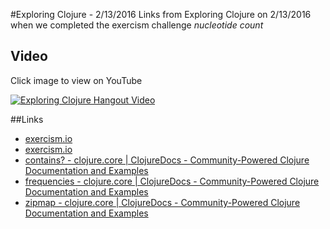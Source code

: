 #Exploring Clojure - 2/13/2016
Links from Exploring Clojure on 2/13/2016 when we completed the exercism challenge *nucleotide count*

## Video
Click image to view on YouTube

[![Exploring Clojure Hangout Video](http://img.youtube.com/vi/giUOlQWtp98/0.jpg)](http://www.youtube.com/watch?v=giUOlQWtp98)

##Links
* [exercism.io](http://exercism.io/exercises/clojure/nucleotide-count/readme)
* [exercism.io](http://exercism.io/submissions/1b8d39f7c17b42f0a1a7ae0069b68add)
* [contains? - clojure.core | ClojureDocs - Community-Powered Clojure Documentation and Examples](https://clojuredocs.org/clojure.core/contains_q)
* [frequencies - clojure.core | ClojureDocs - Community-Powered Clojure Documentation and Examples](https://clojuredocs.org/clojure.core/frequencies)
* [zipmap - clojure.core | ClojureDocs - Community-Powered Clojure Documentation and Examples](https://clojuredocs.org/clojure.core/zipmap)
